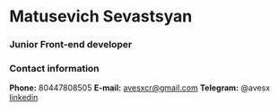 # Matusevich Sevastsyan
### Junior Front-end developer
### Contact information
__Phone:__ 80447808505
__E-mail:__ avesxcr@gmail.com
__Telegram:__ @avesx
[linkedin](https://www.linkedin.com/in/sevastyan-matusevich-27544b167/)
